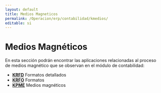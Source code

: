 ```yaml
---
layout: default
title: Medios Magneticos
permalink: /Operacion/erp/contabilidad/kmedios/
editable: si
---
```


# Medios Magnéticos

En esta sección podrán encontrar las aplicaciones relacionadas al proceso de medios magnético que se observan en el módulo de contabilidad:

- [**KRFD**](http://docs.oasiscom.com/Operacion/erp/contabilidad/kmedios/krfd) Formatos detallados  
- [**KRFO**](http://docs.oasiscom.com/Operacion/erp/contabilidad/kmedios/krfo) Formatos  
- [**KPME**](http://docs.oasiscom.com/Operacion/erp/contabilidad/kmedios/kpme) Medios magnéticos  
